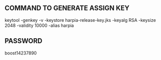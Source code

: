 ## COMMAND TO GENERATE ASSIGN KEY
keytool -genkey -v -keystore harpia-release-key.jks -keyalg RSA -keysize 2048 -validity 10000 -alias harpia
##

## PASSWORD
boost14237890
##